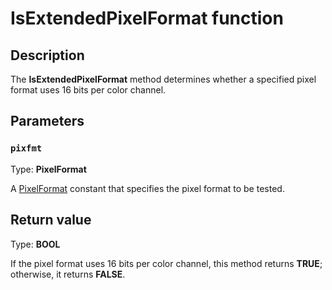 # IsExtendedPixelFormat function

## Description

The **IsExtendedPixelFormat** method determines whether a specified pixel format uses 16 bits per color channel.

## Parameters

### `pixfmt`

Type: **PixelFormat**

A [PixelFormat](https://learn.microsoft.com/windows/desktop/gdiplus/-gdiplus-constant-image-pixel-format-constants) constant that specifies the pixel format to be tested.

## Return value

Type: **BOOL**

If the pixel format uses 16 bits per color channel, this method returns **TRUE**; otherwise, it returns **FALSE**.